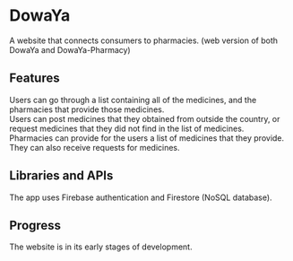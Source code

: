 # DowaYa
A website that connects consumers to pharmacies. (web version of both DowaYa and DowaYa-Pharmacy)

## Features
Users can go through a list containing all of the medicines, and the pharmacies that provide those medicines.<br/>
Users can post medicines that they obtained from outside the country, or request medicines that they did not find in the list of medicines.<br/>
Pharmacies can provide for the users a list of medicines that they provide. They can also receive requests for medicines.

## Libraries and APIs
The app uses Firebase authentication and Firestore (NoSQL database). 

## Progress
The website is in its early stages of development.
